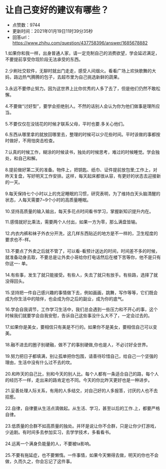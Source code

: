 # 让自己变好的建议有哪些？
- 点赞数：9744
- 更新时间：2021年01月19日11时39分35秒
- 回答url：https://www.zhihu.com/question/437758396/answer/1685678882
<body>
 <p data-pid="7Cm0r1QQ">1.如果你和我一样，出身普通人家，请一定克制自己的消费欲望，学会延迟满足，不要提前享受你现阶段无法承受的东西。<br><br>
  2.少刷社交软件，无聊时就出门走走，感受人间烟火。看看广场上欢快歌舞的大妈，路边热气腾腾的包子，去超市里为自己挑选新鲜的蔬果。<br><br>
  3.永远不要停止努力。因为这世界上比你优秀的人多了去了，但是他们仍然不敢松懈。<br><br>
  4.不要做“讨好型”，要学会拒绝别人。不然的话别人会认为你为他们做事是理所应当。<br><br>
  5.不要仅仅在没钱花的时候才联系父母，平时也要.多关心他们。</p>
 <p data-pid="0MzCyViJ">6.东西从哪里拿的就放回哪里去，整理的时候可以少花些时间。平时该做的事都按时做好，不用怕突击检查。<br><br>
  7.认真的时候工作，糊涂的时候读书，独处的时候思考，难过的时候睡觉。学会独处，和自己和解。<br><br>
  8.提前做好第二天的准备。物件上，把钥匙、纸巾、证件提前放包里;工作上，对昨天复盘，写好明天工作安排。这样，每天起床都很从容，有更好的状态去迎接新的一天。<br><br>
  9.每天保持七个小时以上的充足睡眠的习惯，研究表明，为了维持白天头脑清醒的状态，人每天需要7~9个小时的高质量睡眠。<br><br>
  10.坚持高质量的输入输出，每天多花点时间看书学习，掌握新知识提升内在。</p>
 <p data-pid="xZuxshVz">11.感情就好比乘法，需要两个人付出，如果一方为零，那么满盘皆输。<br><br>
  12.内衣内裤和袜子外衣分开洗，这几样东西贴近的地方是不一样的，卫生程度的要求也不-样。<br><br>
  13.不要点了外卖之后就不管了，可以看-看预计送达的时间，时间差不多的时候，就准备动身去取，不要总是让外卖小哥给你打电话然后在楼下苦等你，他不是只有你这一- 单。<br><br>
  14.有些事，发生了就只能接受。有些人，失去了就只有放手。有些路，选择了就没得回头。<br><br>
  15.坚持把一件自己感兴趣的事情做下去，例如画画，跳舞，写作等等，它们既会成为你生活中的陪伴，也会成为你之后的副业，成为你的底气。</p>
 <p data-pid="Gxm3QKPq">16.学会自我调节，工作学习生活中，我们总会遇到一些压力和不开心的事，这个时候我们就要学会自我安慰，告诉自己这些事没什么大不了，一定会过去的。<br><br>
  17.如果你是美女，要相信只有美是不行的。如果你不是美女，要相信自己可以变美。<br><br>
  18.融不进去的圈子别硬融，做不了的事别硬做,你也是人，不必讨好全世界。<br><br>
  19.努力把日子都填满，别让孤单把你包围，请善待珍惜自己，给自己一个坚强的理由，生活中没有什么过不去的坎。<br><br>
  20.和昨天的自己比，别和今天的别人比。每个人都有一条适合自己的路，每个人的经历不一样，走出来的路肯定也不同。今天的你比昨天更好也是一种进步。</p>
 <p data-pid="1teqmy8u">21.妥善处理人际关系，有用的人多结交，对自己好的人多报答，讨厌的人也不去招惹。<br><br>
  22.自律，自律要从生活点滴做起。从生活、学习，甚至以后的工作.上，都要严格自律。<br><br>
  23.低质量的合群不如高质量的独处。并环是说让你不合群，只是让你少打游戏，少追剧。有时间多去参加实习，去学学技术，多看看书。<br><br>
  24.远离一个满身负能量的人，不要被ta影响。<br><br>
  25.不要有拖延症，也不要懒惰。一件事情，如果今天懒得去做，明天的你也不会做，久而久之，你会忘记了这件事。</p>
</body>